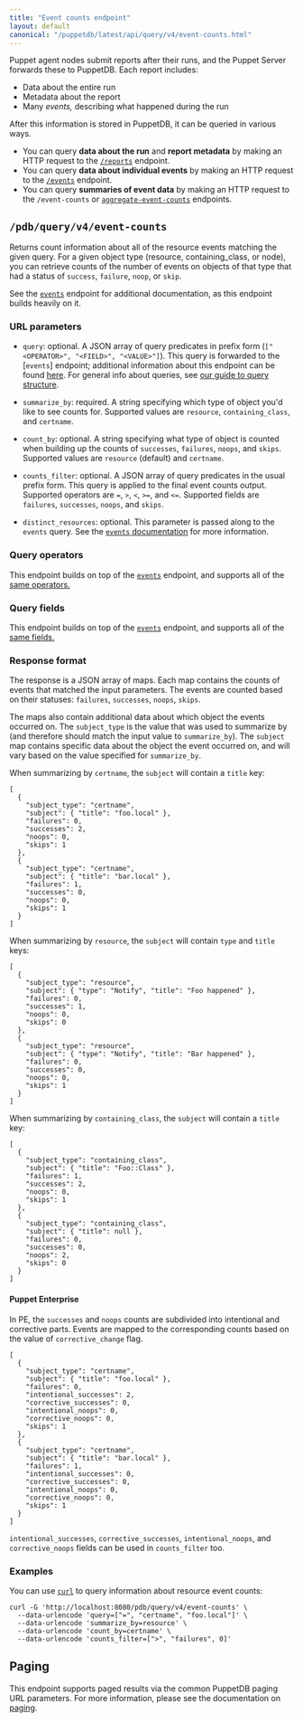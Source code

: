 ```yaml
---
title: "Event counts endpoint"
layout: default
canonical: "/puppetdb/latest/api/query/v4/event-counts.html"
---
```


[events]: ./events.html
[paging]: ./paging.html
[curl]: ../curl.html
[query]: ./query.html

Puppet agent nodes submit reports after their runs, and the Puppet Server forwards these to PuppetDB. Each report includes:

* Data about the entire run
* Metadata about the report
* Many _events,_ describing what happened during the run

After this information is stored in PuppetDB, it can be queried in various ways.

* You can query **data about the run** and **report metadata** by making an HTTP request to the [`/reports`](./reports.html) endpoint.
* You can query **data about individual events** by making an HTTP request to the [`/events`][events] endpoint.
* You can query **summaries of event data** by making an HTTP request to the `/event-counts` or [`aggregate-event-counts`](./aggregate-event-counts.html) endpoints.

## `/pdb/query/v4/event-counts`

Returns count information about all of the resource events matching the given query.
For a given object type (resource, containing_class, or node), you can retrieve counts of the
number of events on objects of that type that had a status of `success`, `failure`, `noop`, or `skip`.

See the [`events`][events] endpoint for additional documentation, as this endpoint builds heavily on it.

### URL parameters

* `query`: optional. A JSON array of query predicates in prefix form (`["<OPERATOR>", "<FIELD>", "<VALUE>"]`).
This query is forwarded to the [`events`] endpoint; additional information about this endpoint can be found [here][events]. For general info about queries, see [our guide to query structure][query].

* `summarize_by`: required. A string specifying which type of object you'd like to see counts for. Supported values are `resource`, `containing_class`, and `certname`.

* `count_by`: optional. A string specifying what type of object is counted when building up the counts of `successes`, `failures`, `noops`, and `skips`. Supported values are `resource` (default) and `certname`.

* `counts_filter`: optional. A JSON array of query predicates in the usual prefix form. This query
is applied to the final event counts output. Supported operators are `=`, `>`, `<`, `>=`, and `<=`.
Supported fields are `failures`, `successes`, `noops`, and `skips`.

* `distinct_resources`: optional. This parameter is passed along
to the `events` query. See the [`events` documentation][events] for more information.

### Query operators

This endpoint builds on top of the [`events`][events] endpoint, and supports all of the [same operators.](./events.html#query-operators)

### Query fields

This endpoint builds on top of the [`events`][events] endpoint, and supports all of the [same fields.](./events.html#query-fields)

### Response format

The response is a JSON array of maps. Each map contains the counts of events that matched the input
parameters. The events are counted based on their statuses: `failures`, `successes`, `noops`, `skips`.

The maps also contain additional data about which object the events occurred on. The `subject_type`
is the value that was used to summarize by (and therefore should match the input value to `summarize_by`).
The `subject` map contains specific data about the object the event occurred on, and will vary based on
the value specified for `summarize_by`.

When summarizing by `certname`, the `subject` will contain a `title` key:

    [
      {
        "subject_type": "certname",
        "subject": { "title": "foo.local" },
        "failures": 0,
        "successes": 2,
        "noops": 0,
        "skips": 1
      },
      {
        "subject_type": "certname",
        "subject": { "title": "bar.local" },
        "failures": 1,
        "successes": 0,
        "noops": 0,
        "skips": 1
      }
    ]

When summarizing by `resource`, the `subject` will contain `type` and `title` keys:

    [
      {
        "subject_type": "resource",
        "subject": { "type": "Notify", "title": "Foo happened" },
        "failures": 0,
        "successes": 1,
        "noops": 0,
        "skips": 0
      },
      {
        "subject_type": "resource",
        "subject": { "type": "Notify", "title": "Bar happened" },
        "failures": 0,
        "successes": 0,
        "noops": 0,
        "skips": 1
      }
    ]

When summarizing by `containing_class`, the `subject` will contain a `title` key:

    [
      {
        "subject_type": "containing_class",
        "subject": { "title": "Foo::Class" },
        "failures": 1,
        "successes": 2,
        "noops": 0,
        "skips": 1
      },
      {
        "subject_type": "containing_class",
        "subject": { "title": null },
        "failures": 0,
        "successes": 0,
        "noops": 2,
        "skips": 0
      }
    ]

#### Puppet Enterprise

In PE, the `successes` and `noops` counts are subdivided into intentional and corrective parts.
Events are mapped to the corresponding counts based on the value of `corrective_change` flag.

    [
      {
        "subject_type": "certname",
        "subject": { "title": "foo.local" },
        "failures": 0,
        "intentional_successes": 2,
        "corrective_successes": 0,
        "intentional_noops": 0,
        "corrective_noops": 0,
        "skips": 1
      },
      {
        "subject_type": "certname",
        "subject": { "title": "bar.local" },
        "failures": 1,
        "intentional_successes": 0,
        "corrective_successes": 0,
        "intentional_noops": 0,
        "corrective_noops": 0,
        "skips": 1
      }
    ]

`intentional_successes`, `corrective_successes`, `intentional_noops`, and `corrective_noops` fields
can be used in `counts_filter` too.

### Examples

You can use [`curl`][curl] to query information about resource event counts:

    curl -G 'http://localhost:8080/pdb/query/v4/event-counts' \
      --data-urlencode 'query=["=", "certname", "foo.local"]' \
      --data-urlencode 'summarize_by=resource' \
      --data-urlencode 'count_by=certname' \
      --data-urlencode 'counts_filter=[">", "failures", 0]'

## Paging

This endpoint supports paged results via the common PuppetDB paging URL parameters. For more information, please see the documentation on [paging][paging].
